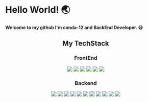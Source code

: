 
<h1>Hello World! 🌏</h1>
<p><b>Welcome to my github I'm conda-12 and BackEnd Developer. 😃</b></p>
<h2 align="center"> My TechStack </h2>
<h3 align="center">FrontEnd</h3>
<p align="center">
	<img src="https://img.shields.io/badge/HTML5-E34F26?style=flat-square&logo=HTML5&logoColor=white"/>
	<img src="https://img.shields.io/badge/CSS3-1572B6?style=flat-square&logo=CSS3&logoColor=white"/>
	<img src="https://img.shields.io/badge/JAVASCRIPT-F7DF1E?style=flat-square&logo=JavaScript&logoColor=white"/>
	<img src="https://img.shields.io/badge/React-61DAFB?style=flat-square&logo=React&logoColor=black"/>
	<img src="https://img.shields.io/badge/Tailwind CSS-06B6D4?style=flat-square&logo=Tailwind CSS&logoColor=white"/>
	<img src="https://img.shields.io/badge/THYMELEAF-005F0F?style=lat-square&logo=Thymeleaf&logoColor=white"/>
</p>
<h3 align="center">Backend</h3>
<p align="center">
	<img src="https://img.shields.io/badge/Java-007396?style=flat-square&logo=java&logoColor=white"/>
	<img src="https://img.shields.io/badge/Typescript-3178C6?style=flat-square&logo=Typescript&logoColor=white"/>
	<img src="https://img.shields.io/badge/SPRING-6DB33F?style=flat-square&logo=Spring&logoColor=white"/>
	<img src="https://img.shields.io/badge/SPRING BOOT-6DB33F?style=flat-square&logo=Spring Boot&logoColor=white"/>
	<img src="https://img.shields.io/badge/MYBATIS-59666C?style=flat-square&logoColor=white"/>
	<img src="https://img.shields.io/badge/HIBERNATE-59666C?style=flat-square&logo=Hibernate&logoColor=white"/>
	<img src="https://img.shields.io/badge/MYSQL-4479A1?style=flat-square&logo=MySQL&logoColor=white"/>
	<img src="https://img.shields.io/badge/PostgreSQL-4169E1?style=flat-square&logo=PostgreSQL&logoColor=white"/>
	<img src="https://img.shields.io/badge/Selenium-43B02A?style=flat-square&logo=Selenium&logoColor=white"/>
	<img src="https://img.shields.io/badge/Amazon AWS-232F3E?style=flat-square&logo=amazonaws&logoColor=white"/>
	<img src="https://img.shields.io/badge/Docker-2496ED?style=flat-square&logo=Docker&logoColor=white"/>
</p>
